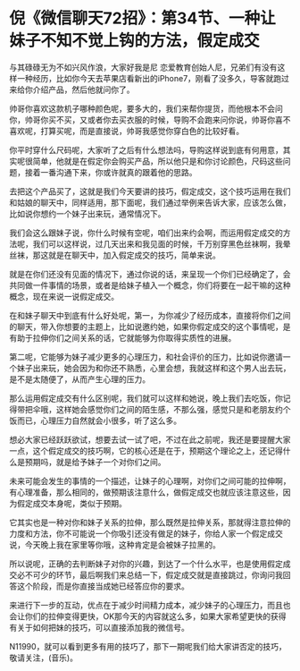 # 倪《微信聊天72招》：第34节、一种让妹子不知不觉上钩的方法，假定成交

与其碌碌无为不如兴风作浪，大家好我是尼 恋爱教育创始人尼，兄弟们有没有这样一种经历，比如你今天去苹果店看新出的iPhone7，刚看了没多久，导客就跑过来给你介绍产品，然后他就问你了。

帅哥你喜欢这款机子哪种颜色呢，要多大的，我们来帮你提货，而他根本不会问你，帅哥你买不买，又或者你去买衣服的时候，导购不会跑来问你说，帅哥你喜不喜欢呢，打算买呢，而是直接说，帅哥我感觉你穿白色的比较好看。

你平时穿什么尺码呢，大家听了之后有什么想法吗，导购这样说到底有何用意，其实呢很简单，他就是在假定你会购买产品，所以他只是和你讨论颜色，尺码这些问题，接着一番沟通下来，你或许就真的跟着他的思路。

去把这个产品买了，这就是我们今天要讲的技巧，假定成交，这个技巧运用在我们和姑娘的聊天中，同样适用，那下面呢，我们通过举例来告诉大家，应该怎么做，比如说你想约一个妹子出来玩，通常情况下。

我们会这么跟妹子说，你什么时候有空呢，咱们出来约会啊，而运用假定成交的方法呢，我们可以这样说，过几天出来和我见面的时候，千万别穿黑色丝袜啊，我晕丝袜，那这就是在聊天中，加入假定成交的技巧，简单来说。

就是在你们还没有见面的情况下，通过你说的话，来呈现一个你们已经确定了，会共同做一件事情的场景，或者是给妹子植入一个概念，你们将要在一起干嘛的这种概念，现在来说一说假定成交。

在和妹子聊天中到底有什么好处呢，第一，为你减少了经历成本，直接将你们之间的聊天，带入你想要的主题上，比如说邀约她，如果你假定成交的这个事情呢，是有助于拉伸你们之间关系的话，它就能够为你取得实质性的进展。

第二呢，它能够为妹子减少更多的心理压力，和社会评价的压力，比如说你邀请一个妹子出来玩，她会因为和你还不熟悉，心里会想，我就这样和这个男人出去玩，是不是太随便了，从而产生心理的压力。

那么运用假定成交有什么区别呢，我们就可以这样和她说，晚上我们去吃饭，你记得带把伞哦，这样她会感觉你们之间的陌生感，不那么强，感觉只是和老朋友约个饭而已，心理压力自然就会小很多，听了这么多。

想必大家已经跃跃欲试，想要去试一试了吧，不过在此之前呢，我还是要提醒大家一点，这个假定成交的技巧啊，它的核心还是在于，预期这个理论之上，还记得什么是预期吗，就是给予妹子一个对你们之间。

未来可能会发生的事情的一个描述，让妹子的心理啊，对你们之间可能的拉伸啊，有心理准备，那么相同的，做预期该注意什么，做假定成交也就应该注意这些，因为假定成交本身呢，类似于预期。

它其实也是一种对你和妹子关系的拉伸，那么既然是拉伸关系，那就得注意拉伸的力度和方法，你不可能说一个你吸引还没有做足的妹子，你给人家一个假定成交说，今天晚上我在家里等你哦，这种肯定是会被妹子拉黑的。

所以说呢，正确的去判断妹子对你的兴趣，到达了一个什么水平，也是使用假定成交必不可少的环节，最后啊我们来总结一下，假定成交就是直接跳过，你询问我回答这个阶段，而是你直接当成她已经答应你的要求。

来进行下一步的互动，优点在于减少时间精力成本，减少妹子的心理压力，而且也会让你们的拉伸变得更快，OK那今天的内容就这么多，如果大家希望更快的获得有关于如何把妹的技巧，可以直接添加我的微信号。

N11990，就可以看到更多有用的技巧了，那下一期呢我们给大家讲否定的技巧，敬请关注，(音乐)。